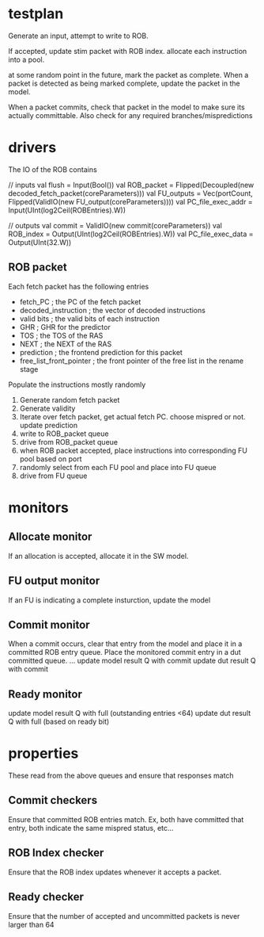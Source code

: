 


# testplan


Generate an input, attempt to write to ROB.

If accepted, update stim packet with ROB index. allocate each instruction into a pool. 

at some random point in the future, mark the packet as complete.
When a packet is detected as being marked complete, update the packet in the model. 

When a packet commits, check that packet in the model to make sure its actually committable. Also check for any required branches/mispredictions


# drivers

The IO of the ROB contains 

// inputs
val flush                       =   Input(Bool())
val ROB_packet                  =   Flipped(Decoupled(new decoded_fetch_packet(coreParameters)))
val FU_outputs                  =   Vec(portCount, Flipped(ValidIO(new FU_output(coreParameters))))
val PC_file_exec_addr           =   Input(UInt(log2Ceil(ROBEntries).W))

// outputs
val commit                      =   ValidIO(new commit(coreParameters))
val ROB_index                   =   Output(UInt(log2Ceil(ROBEntries).W))
val PC_file_exec_data           =   Output(UInt(32.W))


## ROB packet 
Each fetch packet has the following entries


* fetch_PC                  ; the PC of the fetch packet
* decoded_instruction       ; the vector of decoded instructions
* valid bits                ; the valid bits of each instruction
* GHR                       ; GHR for the predictor
* TOS                       ; the TOS of the RAS
* NEXT                      ; the NEXT of the RAS
* prediction                ; the frontend prediction for this packet
* free_list_front_pointer   ; the front pointer of the free list in the rename stage


Populate the instructions mostly randomly


1) Generate random fetch packet
2) Generate validity
3) Iterate over fetch packet, get actual fetch PC. choose mispred or not. update prediction
4) write to ROB_packet queue
6) drive from ROB_packet queue
7) when ROB packet accepted, place instructions into corresponding FU pool based on port 
8) randomly select from each FU pool and place into FU queue
9) drive from FU queue






# monitors

## Allocate monitor
If an allocation is accepted, allocate it in the SW model.

## FU output monitor
If an FU is indicating a complete insturction, update the model

## Commit monitor
When a commit occurs, clear that entry from the model and place it in a committed ROB entry queue. Place the monitored commit entry in a dut committed queue.
...
update model result Q with commit
update dut result Q with commit

## Ready monitor
update model result Q with full (outstanding entries <64)
update dut result Q with full (based on ready bit)


# properties

These read from the above queues and ensure that responses match

## Commit checkers
Ensure that committed ROB entries match. Ex, both have committed that entry, both indicate the same mispred status, etc...

## ROB Index checker
Ensure that the ROB index updates whenever it accepts a packet. 

## Ready checker
Ensure that the number of accepted and uncommitted packets is never larger than 64


